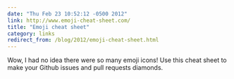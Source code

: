 ```yaml
---
date: "Thu Feb 23 10:52:12 -0500 2012"
link: http://www.emoji-cheat-sheet.com/
title: "Emoji cheat sheet"
category: links
redirect_from: /blog/2012/emoji-cheat-sheet.html
---
```


Wow, I had no idea there were so many emoji icons! Use this cheat sheet to
make your Github issues and pull requests diamonds.
